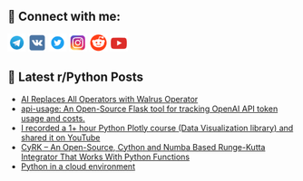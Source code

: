 ## 🔎 Connect with me:
[<img src="https://github.com/bullbesh/bullbesh/blob/main/images/Telegram.png" width="32" height="32" />](https://t.me/bullbesh)
[<img src="https://github.com/bullbesh/bullbesh/blob/main/images/VK.png" width="32" height="32" />](https://vk.com/bullbesh)
[<img src="https://github.com/bullbesh/bullbesh/blob/main/images/Twitter.png" width="32" height="32" />](https://twitter.com/bullbesh1)
[<img src="https://github.com/bullbesh/bullbesh/blob/main/images/Instagram.png" width="32" height="32" />](https://www.instagram.com/bullbesh)
[<img src="https://github.com/bullbesh/bullbesh/blob/main/images/Reddit.png" width="32" height="32" />](https://www.reddit.com/user/bullbesh)
[<img src="https://github.com/bullbesh/bullbesh/blob/main/images/YouTube.png" width="32" height="32" />](https://www.youtube.com/channel/UCtfjRs6uzgq5mfm8S06WTcg)

## 📕 Latest r/Python Posts
<!-- BLOG-POST-LIST:START -->
- [AI Replaces All Operators with Walrus Operator](https://www.reddit.com/r/Python/comments/15bn1sy/ai_replaces_all_operators_with_walrus_operator/)
- [api-usage: An Open-Source Flask tool for tracking OpenAI API token usage and costs.](https://www.reddit.com/r/Python/comments/15bmzj0/apiusage_an_opensource_flask_tool_for_tracking/)
- [I recorded a 1+ hour Python Plotly course &lpar;Data Visualization library&rpar; and shared it on YouTube](https://www.reddit.com/r/Python/comments/15bmrlb/i_recorded_a_1_hour_python_plotly_course_data/)
- [CyRK – An Open-Source, Cython and Numba Based Runge-Kutta Integrator That Works With Python Functions](https://www.reddit.com/r/Python/comments/15bmq2x/cyrk_an_opensource_cython_and_numba_based/)
- [Python in a cloud environment](https://www.reddit.com/r/Python/comments/15bkhdn/python_in_a_cloud_environment/)
<!-- BLOG-POST-LIST:END -->
